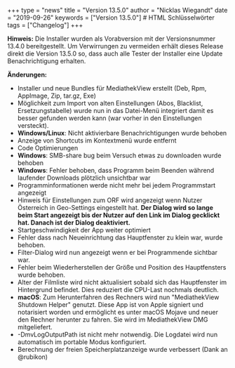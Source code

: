 +++
type = "news"
title = "Version 13.5.0"
author = "Nicklas Wiegandt"
date = "2019-09-26"
keywords = ["Version 13.5.0"] # HTML Schlüsselwörter
tags = ["Changelog"]
+++

**Hinweis:** Die Installer wurden als Vorabversion mit der Versionsnummer 13.4.0 bereitgestellt. Um Verwirrungen zu vermeiden erhält dieses Release direkt die Version 13.5.0 so, dass auch alle Tester der Installer eine Update Benachrichtigung erhalten.

**Änderungen:**

* Installer und neue Bundles für MediathekView erstellt (Deb, Rpm, AppImage, Zip, tar.gz, Exe)
* Möglichkeit zum Import von alten Einstellungen (Abos, Blacklist, Ersetzungstabelle) wurde nun in das Datei-Menü integriert damit es besser gefunden werden kann (war vorher in den Einstellungen versteckt).
* **Windows/Linux**: Nicht aktivierbare Benachrichtigungen wurde behoben
* Anzeige von Shortcuts im Kontextmenü wurde entfernt
* Code Optimierungen
* **Windows**: SMB-share bug beim Versuch etwas zu downloaden wurde behoben
* **Windows**: Fehler behoben, dass Programm beim Beenden während laufender Downloads plötzlich unsichtbar war
* Programminformationen werde nicht mehr bei jedem Programmstart angezeigt
* Hinweis für Einstellungen zum ORF wird angezeigt wenn Nutzer Österreich in Geo-Settings eingestellt hat. **Der Dialog wird so lange beim Start angezeigt bis der Nutzer auf den Link im Dialog gecklickt hat. Danach ist der Dialog deaktiviert.**
* Startgeschwindigkeit der App weiter optimiert
* Fehler dass nach Neueinrichtung das Hauptfenster zu klein war, wurde behoben.
* Filter-Dialog wird nun angezeigt wenn er bei Programmende sichtbar war.
* Fehler beim Wiederherstellen der Größe und Position des Hauptfensters wurde behoben.
* Alter der Filmliste wird nicht aktualisiert sobald sich das Hauptfenster im Hintergrund befindet. Dies reduziert die CPU-Last nochmals deutlich.
* **macOS**: Zum Herunterfahren des Rechners wird nun "MediathekView Shutdown Helper" genutzt. Diese App ist von Apple signiert und notarisiert worden und ermöglicht es unter macOS Mojave und neuer den Rechner herunter zu fahren. Sie wird im MediathekView DMG mitgeliefert.
* -DmvLogOutputPath ist nicht mehr notwendig. Die Logdatei wird nun automatisch im portable Modus konfiguriert.
* Berechnung der freien Speicherplatzanzeige wurde verbessert (Dank an @rubikon)
